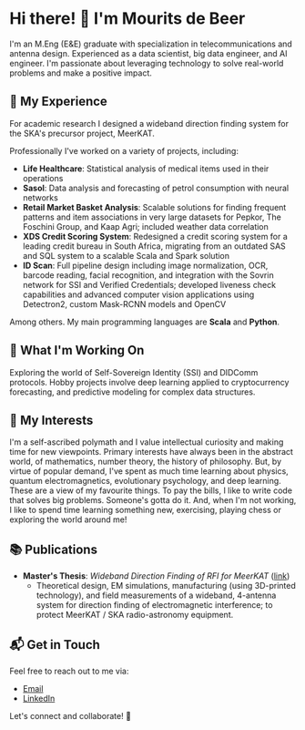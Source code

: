 # Hi there! 👋 I'm Mourits de Beer

I'm an M.Eng (E&E) graduate with specialization in telecommunications and antenna design. Experienced as a data scientist, big data engineer, and AI engineer. I'm passionate about leveraging technology to solve real-world problems and make a positive impact.

## 🚀 My Experience

For academic research I designed a wideband direction finding system for the SKA's precursor project, MeerKAT. 

Professionally I've worked on a variety of projects, including:

- **Life Healthcare**: Statistical analysis of medical items used in their operations
- **Sasol**: Data analysis and forecasting of petrol consumption with neural networks
- **Retail Market Basket Analysis**: Scalable solutions for finding frequent patterns and item associations in very large datasets for Pepkor, The Foschini Group, and Kaap Agri; included weather data correlation
- **XDS Credit Scoring System**: Redesigned a credit scoring system for a leading credit bureau in South Africa, migrating from an outdated SAS and SQL system to a scalable Scala and Spark solution
- **ID Scan**: Full pipeline design including image normalization, OCR, barcode reading, facial recognition, and integration with the Sovrin network for SSI and Verified Credentials; developed liveness check capabilities and advanced computer vision applications using Detectron2, custom Mask-RCNN models and OpenCV

Among others. My main programming languages are **Scala** and **Python**.

## 🌱 What I'm Working On

Exploring the world of Self-Sovereign Identity (SSI) and DIDComm protocols. Hobby projects involve deep learning applied to cryptocurrency forecasting, and predictive modeling for complex data structures.

## 🎨 My Interests

I'm a self-ascribed polymath and I value intellectual curiosity and making time for new viewpoints. Primary interests have always been in the abstract world, of mathematics, number theory, the history of philosophy. But, by virtue of popular demand, I've spent as much time learning about physics, quantum electromagnetics, evolutionary psychology, and deep learning. These are a view of my favourite things. To pay the bills, I like to write code that solves big problems. Someone's gotta do it. And, when I'm not working, I like to spend time learning something new, exercising, playing chess or exploring the world around me!

## 📚 Publications

- **Master's Thesis**: *Wideband Direction Finding of RFI for MeerKAT* ([link](https://scholar.sun.ac.za/handle/10019.1/101179))
  - Theoretical design, EM simulations, manufacturing (using 3D-printed technology), and field measurements of a wideband, 4-antenna system for direction finding of electromagnetic interference; to protect MeerKAT / SKA radio-astronomy equipment.

## 📬 Get in Touch

Feel free to reach out to me via:

- [Email](mailto:ff137@proton.me)
- [LinkedIn](https://www.linkedin.com/in/mourits-de-beer-498b56246/)

Let's connect and collaborate! 🚀
